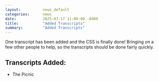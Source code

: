 ```yaml
---
layout:          news_default
categories:      news
date:            2025-07-17 11:00:00 -0400
title:           "Added Transcripts"
summary:         "Added Transcripts"
---
```


One transcript has been added and the CSS is finally done! Bringing on a few other people to help, so the transcripts should be done fairly quickly.

## Transcripts Added:
* The Picnic


